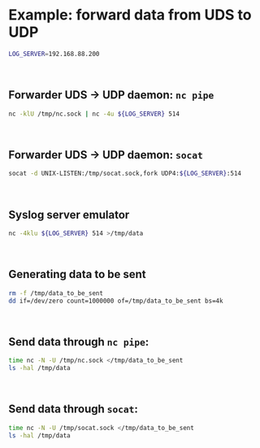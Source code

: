 # Example: forward data from UDS to UDP
```bash
LOG_SERVER=192.168.88.200
```

<br>

## Forwarder UDS -> UDP daemon: `nc pipe`
```bash
nc -klU /tmp/nc.sock | nc -4u ${LOG_SERVER} 514
```

<br>

## Forwarder UDS -> UDP daemon: `socat`
```bash
socat -d UNIX-LISTEN:/tmp/socat.sock,fork UDP4:${LOG_SERVER}:514
```

<br>

## Syslog server emulator
```bash
nc -4klu ${LOG_SERVER} 514 >/tmp/data
```

<br>

## Generating data to be sent
```bash
rm -f /tmp/data_to_be_sent
dd if=/dev/zero count=1000000 of=/tmp/data_to_be_sent bs=4k
```

<br>

## Send data through `nc pipe`:
```bash
time nc -N -U /tmp/nc.sock </tmp/data_to_be_sent
ls -hal /tmp/data
```

<br>

## Send data through `socat`:
```bash
time nc -N -U /tmp/socat.sock </tmp/data_to_be_sent
ls -hal /tmp/data
```
